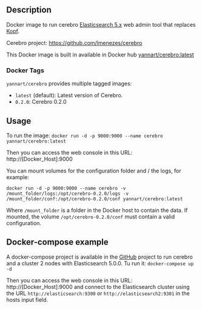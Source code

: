 ## Description
Docker image to run cerebro [Elasticsearch 5.x](https://www.elastic.co/products/elasticsearch) web admin tool that replaces [Kopf](https://github.com/lmenezes/elasticsearch-kopf).

Cerebro project: https://github.com/lmenezes/cerebro

This Docker image is built in available in Docker hub [yannart/cerebro:latest](https://hub.docker.com/r/yannart/cerebro/)

### Docker Tags

`yannart/cerebro` provides multiple tagged images:

* `latest` (default): Latest version of Cerebro.
* `0.2.0`: Cerebro 0.2.0

## Usage
To run the image:
`docker run -d -p 9000:9000 --name cerebro yannart/cerebro:latest`

Then you can access the web console in this URL: http://[Docker_Host]:9000

You can mount volumes for the configuration folder and / the logs, for example:

`docker run -d -p 9000:9000 --name cerebro -v /mount_folder/logs:/opt/cerebro-0.2.0/logs -v /mount_folder/conf:/opt/cerebro-0.2.0/conf yannart/cerebro:latest`

Where `/mount_folder` is a folder in the Docker host to contain the data. If mounted, the volume `/opt/cerebro-0.2.0/conf` must contain a valid configuration.

## Docker-compose example

A docker-compose project is available in the [GitHub](https://github.com/yannart/docker-cerebro) project to run cerebro and a cluster 2 nodes with Elasticsearch 5.0.0.
Tu run it:
`docker-compose up -d`

Then you can access the web console in this URL: http://[Docker_Host]:9000 and connect to the Elasticsearch cluster using the URL `http://elasticsearch:9300` or `http://elasticsearch2:9301` in the hosts input field.
